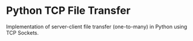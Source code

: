 # Python TCP File Transfer
Implementation of server-client file transfer (one-to-many) in Python using TCP Sockets.
